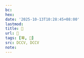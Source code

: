 ```yaml
---
bc:
hex:
date: '2025-10-13T10:28:45+08:00'
lastmod:
title: 􄔢
url: 􄔢
tags: [箄, 𣝁]
src: DCCV, DCCV
note:
---
```

